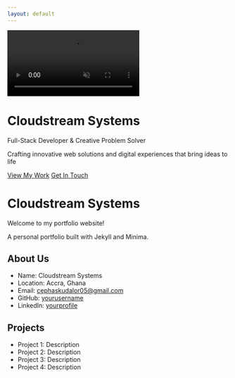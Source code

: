 ```yaml
---
layout: default
---
```


<div class="hero">
  <div class="hero-video">
    <video autoplay muted loop class="hero-background">
      <source src="/attached_assets/generated_images/Hero Vid.mp4" type="video/mp4">
      Your browser does not support the video tag.
    </video>
    <div class="hero-overlay"></div>
  </div>
  <div class="hero-content">
    <div class="hero-text">
      <h1>Cloudstream Systems</h1>
      <p class="hero-subtitle">Full-Stack Developer & Creative Problem Solver</p>
      <p class="hero-description">Crafting innovative web solutions and digital experiences that bring ideas to life</p>
      <div class="hero-buttons">
        <a href="#about" class="hero-btn primary">View My Work</a>
        <a href="#contact" class="hero-btn secondary">Get In Touch</a>
      </div>
    </div>
  </div>
</div>

# Cloudstream Systems

Welcome to my portfolio website!

A personal portfolio built with Jekyll and Minima.

## About Us

- Name: Cloudstream Systems
- Location: Accra, Ghana
- Email: cephaskudalor05@gmail.com
- GitHub: [yourusername](https://github.com/cloudstreamsystems)
- LinkedIn: [yourprofile](https://linkedin.com/in/yourprofile)

## Projects

- Project 1: Description
- Project 2: Description
- Project 3: Description
- Project 4: Description